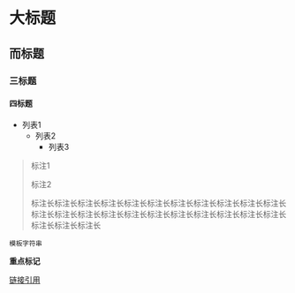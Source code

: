 # 大标题

## 而标题

### 三标题

#### 四标题

- 列表1
  - 列表2
    - 列表3

> 标注1
>
> 标注2
>
> 标注长标注长标注长标注长标注长标注长标注长标注长标注长标注长标注长标注长标注长标注长标注长标注长标注长标注长标注长标注长标注长标注长标注长标注长标注长

`模板字符串`

**重点标记**

[链接引用](http://www.baidu.com)

